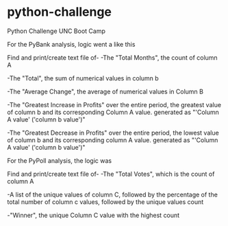 # python-challenge
Python Challenge UNC Boot Camp


For the PyBank analysis, logic went a like this

Find and print/create text file of-
-The "Total Months", the count of column A

-The "Total", the sum of numerical values in column b
 
-The "Average Change", the average of numerical values in Column B

-The "Greatest Increase in Profits" over the entire period, the greatest value of column b and its corresponding Column A value. generated as "'Column A value' ('column b value')"

-The "Greatest Decrease in Profits" over the entire period, the lowest value of column b and its corresponding column A value. generated as "'Column A value' ('column b value')"


For the PyPoll analysis, the logic was

Find and print/create text file of-
-The "Total Votes", which is the count of column A

-A list of the unique values of column C, followed by the percentage of the total number of column c values, followed by the unique values count
 
-"Winner", the unique Column C value with the highest count
